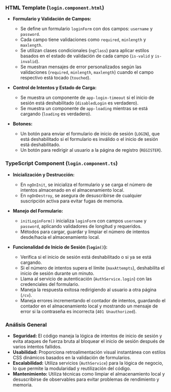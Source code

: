 ### HTML Template (`login.component.html`)

- **Formulario y Validación de Campos:**
  - Se define un formulario `loginForm` con dos campos: `username` y `password`.
  - Cada campo tiene validaciones como `required`, `minlength` y `maxlength`.
  - Se utilizan clases condicionales (`ngClass`) para aplicar estilos basados en el estado de validación de cada campo (`is-valid` y `is-invalid`).
  - Se muestran mensajes de error personalizados según las validaciones (`required`, `minlength`, `maxlength`) cuando el campo respectivo está tocado (`touched`).

- **Control de Intentos y Estado de Carga:**
  - Se muestra un componente de `app-login-timeout` si el inicio de sesión está deshabilitado (`disabledLogin` es verdadero).
  - Se muestra un componente de `app-loading` mientras se está cargando (`loading` es verdadero).

- **Botones:**
  - Un botón para enviar el formulario de inicio de sesión (`LOGIN`), que está deshabilitado si el formulario es inválido o el inicio de sesión está deshabilitado.
  - Un botón para redirigir al usuario a la página de registro (`REGISTER`).

### TypeScript Component (`login.component.ts`)

- **Inicialización y Destrucción:**
  - En `ngOnInit`, se inicializa el formulario y se carga el número de intentos almacenado en el almacenamiento local.
  - En `ngOnDestroy`, se asegura de desuscribirse de cualquier suscripción activa para evitar fugas de memoria.

- **Manejo del Formulario:**
  - `initLoginForm()` inicializa `loginForm` con campos `username` y `password`, aplicando validadores de longitud y requeridos.
  - Métodos para cargar, guardar y limpiar el número de intentos desde/hacia el almacenamiento local.

- **Funcionalidad de Inicio de Sesión (`login()`):**
  - Verifica si el inicio de sesión está deshabilitado o si ya se está cargando.
  - Si el número de intentos supera el límite (`maxAttempts`), deshabilita el inicio de sesión durante un minuto.
  - Llama al servicio de autenticación (`AuthService.login`) con las credenciales del formulario.
  - Maneja la respuesta exitosa redirigiendo al usuario a otra página (`/cv`).
  - Maneja errores incrementando el contador de intentos, guardando el contador en el almacenamiento local y mostrando un mensaje de error si la contraseña es incorrecta (`401 Unauthorized`).

### Análisis General

- **Seguridad:** El código maneja la lógica de intentos de inicio de sesión y evita ataques de fuerza bruta al bloquear el inicio de sesión después de varios intentos fallidos.
- **Usabilidad:** Proporciona retroalimentación visual instantánea con estilos CSS dinámicos basados en la validación de formularios.
- **Escalabilidad:** Utiliza servicios (`AuthService`) para la lógica de negocio, lo que permite la modularidad y reutilización del código.
- **Mantenimiento:** Utiliza técnicas como limpiar el almacenamiento local y desuscribirse de observables para evitar problemas de rendimiento y memoria.
